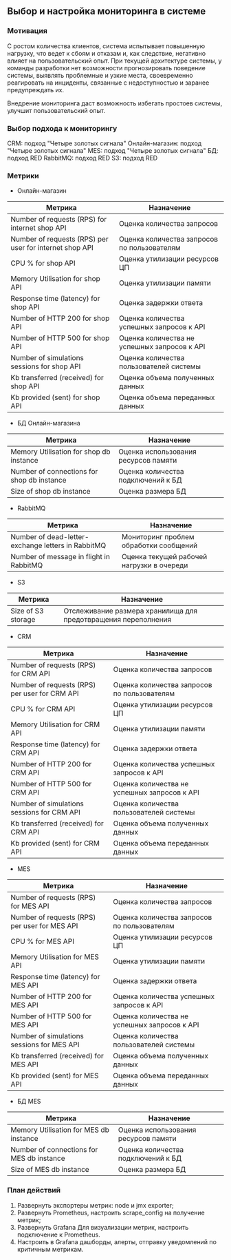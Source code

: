 ## Выбор и настройка мониторинга в системе

### Мотивация
С ростом количества клиентов, система испытывает повышенную нагрузку, что ведет к сбоям и отказам и, как следствие, негативно влияет на пользовательский опыт.
При текущей архитектуре системы, у команды разработки нет возможности прогнозировать поведение системы, выявлять проблемные и узкие места, своевременно реагировать на инциденты, связанные с недоступностью и заранее предупреждать их.

Внедрение мониторинга даст возможность избегать простоев системы, улучшит пользовательский опыт.

### Выбор подхода к мониторингу

CRM: подход "Четыре золотых сигнала"
Онлайн-магазин: подход "Четыре золотых сигнала"
MES: подход "Четыре золотых сигнала"
БД: подход RED
RabbitMQ: подход RED
S3: подход RED

### Метрики
  - Онлайн-магазин
 
| Метрика                                                 | Назначение                                   |
|---------------------------------------------------------|----------------------------------------------|
| Number of requests (RPS) for internet shop API          | Оценка количества запросов                   |
| Number of requests (RPS) per user for internet shop API | Оценка количества запросов по пользователям  |
| CPU % for shop API                                      | Оценка утилизации ресурсов ЦП                |
| Memory Utilisation for shop API                         | Оценка утилизации памяти                     |
| Response time (latency) for shop API                    | Оценка задержки ответа                       |
| Number of HTTP 200 for shop API                         | Оценка количества успешных запросов к API    |
| Number of HTTP 500 for shop API                         | Оценка количества не успешных запросов к API |
| Number of simulations sessions for shop API             | Оценка количества пользователей системы      |
| Kb transferred (received) for shop API                  | Оценка объема полученных данных              |
| Kb provided (sent) for shop API                         | Оценка объема переданных  данных             |

  - БД Онлайн-магазина

| Метрика                                     | Назначение                           |
|---------------------------------------------|--------------------------------------|
| Memory Utilisation for shop db instance     | Оценка использования ресурсов памяти |
| Number of connections for shop db instance  | Оценка количества подключений к БД   |
| Size of shop db instance                    | Оценка размера БД                    |

  - RabbitMQ

| Метрика                                               | Назначение                                       |
|-------------------------------------------------------|--------------------------------------------------|
| Number of dead-letter-exchange letters in RabbitMQ    | Мониторинг проблем обработки сообщений           |
| Number of message in flight in RabbitMQ               | Оценка текущей рабочей нагрузки в очереди        |

   - S3

| Метрика | Назначение                                                             |
|---------|------------------------------------------------------------------------|
| Size of S3 storage       | Отслеживание размера хранилища для предотвращения переполнения         |

  - CRM

| Метрика                                       | Назначение                                   |
|-----------------------------------------------|----------------------------------------------|
| Number of requests (RPS) for CRM API          | Оценка количества запросов                   |
| Number of requests (RPS) per user for CRM API | Оценка количества запросов по пользователям  |
| CPU % for CRM API                             | Оценка утилизации ресурсов ЦП                |
| Memory Utilisation for CRM API                | Оценка утилизации памяти                     |
| Response time (latency) for CRM API           | Оценка задержки ответа                       |
| Number of HTTP 200 for CRM API                | Оценка количества успешных запросов к API    |
| Number of HTTP 500 for CRM API                | Оценка количества не успешных запросов к API |
| Number of simulations sessions for CRM API    | Оценка количества пользователей системы      |
| Kb transferred (received) for CRM API         | Оценка объема полученных данных              |
| Kb provided (sent) for CRM API                | Оценка объема переданных  данных             |

  - MES

| Метрика                                       | Назначение                                   |
|-----------------------------------------------|----------------------------------------------|
| Number of requests (RPS) for MES API          | Оценка количества запросов                   |
| Number of requests (RPS) per user for MES API | Оценка количества запросов по пользователям  |
| CPU % for MES API                             | Оценка утилизации ресурсов ЦП                |
| Memory Utilisation for MES API                | Оценка утилизации памяти                     |
| Response time (latency) for MES API           | Оценка задержки ответа                       |
| Number of HTTP 200 for MES API                | Оценка количества успешных запросов к API    |
| Number of HTTP 500 for MES API                | Оценка количества не успешных запросов к API |
| Number of simulations sessions for MES API    | Оценка количества пользователей системы      |
| Kb transferred (received) for MES API         | Оценка объема полученных данных              |
| Kb provided (sent) for MES API                | Оценка объема переданных  данных             |

  - БД MES

| Метрика                                   | Назначение                           |
|-------------------------------------------|--------------------------------------|
| Memory Utilisation for MES db instance    | Оценка использования ресурсов памяти |
| Number of connections for MES db instance | Оценка количества подключений к БД   |
| Size of MES db instance                   | Оценка размера БД                    |


### План действий
  1. Развернуть экспортеры метрик: node и jmx exporter;
  2. Развернуть Prometheus, настроить scrape_config на получение метрик;
  3. Развернуть Grafana Для визуализации метрик, настроить подключение к Prometheus.
  4. Настроить в Grafana дашборды, алерты, отправку уведомлений по критичным метрикам.
